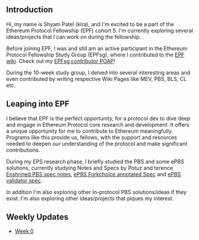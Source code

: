 ## Introduction

Hi, my name is Shyam Patel (kira), and I'm excited to be a part of the Ethereum Protocol Fellowship (EPF) cohort 5. I'm currently exploring several ideas/projects that I can work on during the fellowship. 

Before joining EPF, I was and still am an active participant in the Ethereum Protocol Fellowship Study Group (EPFsg), where I contributed to the [EPF wiki](https://epf.wiki/). Check out my [EPFsg contributor POAP](https://collectors.poap.xyz/token/7125592)!

During the 10-week study group, I delved into several interesting areas and even contributed by writing respective Wiki Pages like MEV, PBS, BLS, CL etc.

## Leaping into EPF

I believe that EPF is the perfect opportunity, for a protocol dev to dive deep and engage in Ethereum Protocol core research and development. It offers a unique opportunity for me to contribute to Ethereum meaningfully. Programs like this provide us, fellows, with the support and resources needed to deepen our understanding of the protocol and make significant contributions.

During my EPS research phase, I briefly studied the PBS and some ePBS solutions, currently studying Notes and Specs by Potuz and terence [Enshrined PBS spec notes](https://hackmd.io/@potuz/rJ9GCnT1C), [ePBS Forkchoice annotated Spec](https://hackmd.io/@potuz/SJdXM43x0) and [ePBS validator spec](https://hackmd.io/@ttsao/epbs-annotated-validator).

In addition I'm also exploring other In-protocol PBS solutions/ideas if they exist. I'm also exploring other ideas/projects that piques my interest.

## Weekly Updates

* [Week 0]()


